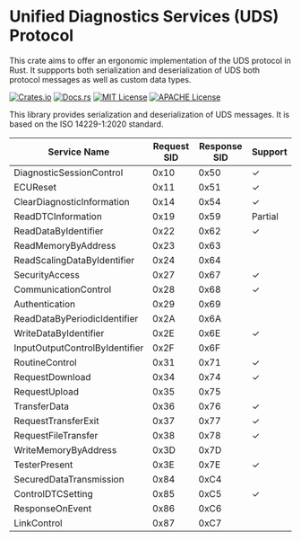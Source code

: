 # Unified Diagnostics Services (UDS) Protocol

This crate aims to offer an ergonomic implementation of the UDS protocol in Rust.
It suppports both serialization and deserialization of UDS both protocol messages as well as custom data types.

[![Crates.io](https://img.shields.io/crates/v/uds_protocol.svg)](https://crates.io/crates/uds_protocol)
[![Docs.rs](https://docs.rs/uds_protocol/badge.svg)](https://docs.rs/uds_protocol)
[![MIT License](https://img.shields.io/badge/license-MIT-blue.svg)](./LICENSE-MIT)
[![APACHE License](https://img.shields.io/badge/license-APACHE-blue.svg)](./LICENSE-APACHE)

This library provides serialization and deserialization of UDS messages.
It is based on the ISO 14229-1:2020 standard.

| Service Name                      | Request SID | Response SID | Support |
|-----------------------------------|-------------|--------------|---------|
| DiagnosticSessionControl          | 0x10        | 0x50         | ✓       |
| ECUReset                          | 0x11        | 0x51         | ✓       |
| ClearDiagnosticInformation        | 0x14        | 0x54         | ✓       |
| ReadDTCInformation                | 0x19        | 0x59         | Partial |
| ReadDataByIdentifier              | 0x22        | 0x62         | ✓       |
| ReadMemoryByAddress               | 0x23        | 0x63         |         |
| ReadScalingDataByIdentifier       | 0x24        | 0x64         |         |
| SecurityAccess                    | 0x27        | 0x67         | ✓       |
| CommunicationControl              | 0x28        | 0x68         | ✓       |
| Authentication                    | 0x29        | 0x69         |         |
| ReadDataByPeriodicIdentifier      | 0x2A        | 0x6A         |         |
| WriteDataByIdentifier             | 0x2E        | 0x6E         | ✓       |
| InputOutputControlByIdentifier    | 0x2F        | 0x6F         |         |
| RoutineControl                    | 0x31        | 0x71         | ✓       |
| RequestDownload                   | 0x34        | 0x74         | ✓       |
| RequestUpload                     | 0x35        | 0x75         |         |
| TransferData                      | 0x36        | 0x76         | ✓       |
| RequestTransferExit               | 0x37        | 0x77         | ✓       |
| RequestFileTransfer               | 0x38        | 0x78         | ✓       |
| WriteMemoryByAddress              | 0x3D        | 0x7D         |         |
| TesterPresent                     | 0x3E        | 0x7E         | ✓       |
| SecuredDataTransmission           | 0x84        | 0xC4         |         |
| ControlDTCSetting                 | 0x85        | 0xC5         | ✓       |
| ResponseOnEvent                   | 0x86        | 0xC6         |         |
| LinkControl                       | 0x87        | 0xC7         |         |
